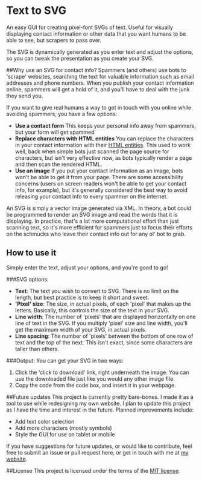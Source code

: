 # Text to SVG
An easy GUI for creating pixel-font SVGs of text. Useful for visually displaying contact information or other data that you want humans to be able to see, but scrapers to pass over.

The SVG is dynamically generated as you enter text and adjust the options, so you can tweak the presentation as you create your SVG.

##Why use an SVG for contact info?
Spammers (and others) use bots to 'scrape' websites, searching the text for valuable information such as email addresses and phone numbers. When you publish your contact information online, spammers will get a hold of it, and you'll have to deal with the junk they send you.

If you want to give real humans a way to get in touch with you online while avoiding spammers, you have a few options:

* **Use a contact form**
  This keeps your personal info away from spammers, but your form will get spammed
* **Replace characters with HTML entities**
  You can replace the characters in your contact information with their [HTML entities](https://developer.mozilla.org/en-US/docs/Glossary/Entity). This used to work well, back when simple bots just scanned the page source for characters, but isn't very effective now, as bots typically render a page and then scan the rendered HTML.
* **Use an image**
  If you put your contact information as an image, bots won't be able to get it from your page. There are some accessibility concerns (users on screen readers won't be able to get your contact info, for example), but it's generally considered the best way to avoid releasing your contact info to every spammer on the internet.

An SVG is simply a vector image generated via XML. In theory, a bot could be programmed to render an SVG image and read the words that it is displaying. In practice, that's a lot more computational effort than just scanning text, so it's more efficient for spammers just to focus their efforts on the schmucks who leave their contact info out for any ol' bot to grab.

## How to use it
Simply enter the text, adjust your options, and you're good to go!

###SVG options:
* **Text**: The text you wish to convert to SVG. There is no limit on the length, but best practice is to keep it short and sweet.
* **'Pixel' size**: The size, in actual pixels, of each 'pixel' that makes up the letters. Basically, this controls the size of the text in your SVG.
* **Line width**: The number of 'pixels' that are displayed horizontally on one line of text in the SVG. If you multiply 'pixel' size and line width, you'll get the maximum width of your SVG, in actual pixels.
* **Line spacing**: The number of 'pixels' between the bottom of one row of text and the top of the next. This isn't exact, since some characters are taller than others.

###Output:
You can get your SVG in two ways:
1. Click the 'click to download' link, right underneath the image. You can use the downloaded file just like you would any other image file.
2. Copy the code from the code box, and insert it in your webpage.

##Future updates
This project is currently pretty bare-bones. I made it as a tool to use while redesigning my own website. I plan to update this project as I have the time and interest in the future. Planned improvements include:

* Add text color selection
* Add more characters (mostly symbols)
* Style the GUI for use on tablet or mobile

If you have suggestions for future updates, or would like to contribute, feel free to submit an issue or pull request here, or get in touch with me at [my website](https://ogdendavis.com/).

##License
This project is licensed under the terms of the [MIT license](https://www.mit.edu/~amini/LICENSE.md).
